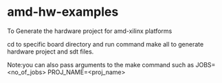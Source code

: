 # amd-hw-examples
To Generate the hardware project for amd-xilinx platforms

cd to specific board directory and run command make all to generate hardware project and sdt files.

Note:you can also pass arguments to the make command such as JOBS=<no_of_jobs> PROJ_NAME=<proj_name>
